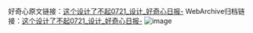 好奇心原文链接：[这个设计了不起0721_设计_好奇心日报-](https://www.qdaily.com/articles/12390.html)
WebArchive归档链接：[这个设计了不起0721_设计_好奇心日报-](http://web.archive.org/web/20190623172635/https://www.qdaily.com/articles/12390.html)
![image](http://ww3.sinaimg.cn/large/007d5XDply1g3wjs6ypduj30u01hk7a0)